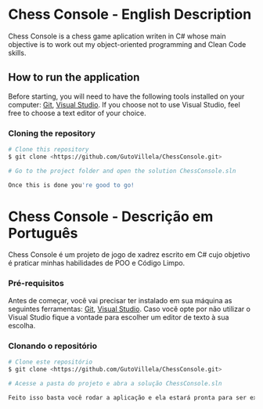 # Chess Console - English Description

Chess Console is a chess game aplication writen in C# whose main objective is to work out my object-oriented programming and Clean Code skills.

## How to run the application

Before starting, you will need to have the following tools installed on your computer:
[Git](https://git-scm.com), [Visual Studio](https://visualstudio.microsoft.com/pt-br/downloads/).
If you choose not to use Visual Studio, feel free to choose a text editor of your choice.

### Cloning the repository

```bash
# Clone this repository
$ git clone <https://github.com/GutoVillela/ChessConsole.git>

# Go to the project folder and open the solution ChessConsole.sln

Once this is done you're good to go!


```

# Chess Console - Descrição em Português

Chess Console é um projeto de jogo de xadrez escrito em C# cujo objetivo é praticar minhas habilidades de POO e Código Limpo.

### Pré-requisitos

Antes de começar, você vai precisar ter instalado em sua máquina as seguintes ferramentas:
[Git](https://git-scm.com), [Visual Studio](https://visualstudio.microsoft.com/pt-br/downloads/).
Caso você opte por não utilizar o Visual Studio fique a vontade para escolher um editor de texto à sua escolha.

### Clonando o repositório

```bash
# Clone este repositório
$ git clone <https://github.com/GutoVillela/ChessConsole.git>

# Acesse a pasta do projeto e abra a solução ChessConsole.sln

Feito isso basta você rodar a aplicação e ela estará pronta para ser executada.

```
